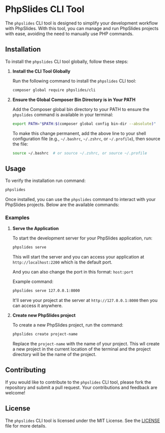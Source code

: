 # PhpSlides CLI Tool

The `phpslides` CLI tool is designed to simplify your development workflow with PhpSlides. With this tool, you can manage and run PhpSlides projects with ease, avoiding the need to manually use PHP commands.

## Installation

To install the `phpslides` CLI tool globally, follow these steps:

1. **Install the CLI Tool Globally**

   Run the following command to install the `phpslides` CLI tool:

   ```bash
   composer global require phpslides/cli
   ```

2. **Ensure the Global Composer Bin Directory is in Your PATH**

   Add the Composer global bin directory to your PATH to ensure the `phpslides` command is available in your terminal:

   ```bash
   export PATH="$PATH:$(composer global config bin-dir --absolute)"
   ```

   To make this change permanent, add the above line to your shell configuration file (e.g., `~/.bashrc`, `~/.zshrc`, or `~/.profile`), then source the file:

   ```bash
   source ~/.bashrc  # or source ~/.zshrc, or source ~/.profile
   ```

## Usage

To verify the installation run command:

```bash
phpslides
```

Once installed, you can use the `phpslides` command to interact with your PhpSlides projects. Below are the available commands:

### Examples

1. **Serve the Application**

   To start the development server for your PhpSlides application, run:

   ```bash
   phpslides serve
   ```

   This will start the server and you can access your application at `http://localhost:2200` which is the default port.

   And you can also change the port in this format: `host:port`

   Example command:

   ```bash
   phpslides serve 127.0.0.1:8000
   ```

   It'll serve your project at the server at `http://127.0.0.1:8000` then you can access it anywhere.

2. **Create new PhpSlides project**

   To create a new PhpSlides project, run the command:

   ```bash
   phpslides create project-name
   ```

   Replace the `project-name` with the name of your project.
   This wll create a new project in the current location of the terminal and the project directory will be the name of the project.

## Contributing

If you would like to contribute to the `phpslides` CLI tool, please fork the repository and submit a pull request. Your contributions and feedback are welcome!

## License

The `phpslides` CLI tool is licensed under the MIT License. See the [LICENSE](https://github.com/PhpSlides/cli/blob/main/LICENSE) file for more details.
